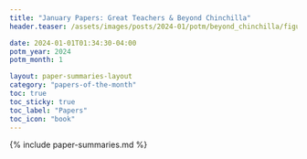 ```yaml
---
title: "January Papers: Great Teachers & Beyond Chinchilla"
header.teaser: /assets/images/posts/2024-01/potm/beyond_chinchilla/figure_1a.png

date: 2024-01-01T01:34:30-04:00
potm_year: 2024
potm_month: 1

layout: paper-summaries-layout
category: "papers-of-the-month"
toc: true
toc_sticky: true
toc_label: "Papers"
toc_icon: "book"
---
```


{% include paper-summaries.md %}

